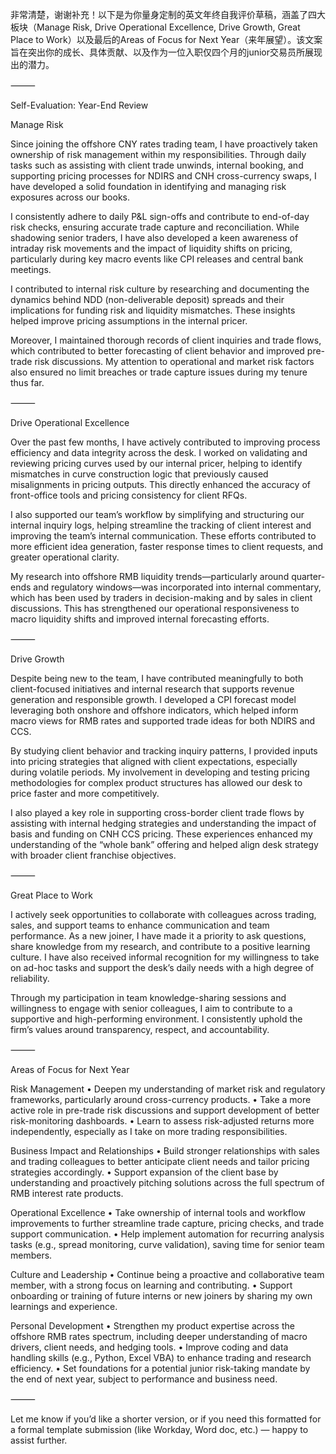 非常清楚，谢谢补充！以下是为你量身定制的英文年终自我评价草稿，涵盖了四大板块（Manage Risk, Drive Operational Excellence, Drive Growth, Great Place to Work）以及最后的Areas of Focus for Next Year（来年展望）。该文案旨在突出你的成长、具体贡献、以及作为一位入职仅四个月的junior交易员所展现出的潜力。

⸻

Self-Evaluation: Year-End Review

Manage Risk

Since joining the offshore CNY rates trading team, I have proactively taken ownership of risk management within my responsibilities. Through daily tasks such as assisting with client trade unwinds, internal booking, and supporting pricing processes for NDIRS and CNH cross-currency swaps, I have developed a solid foundation in identifying and managing risk exposures across our books.

I consistently adhere to daily P&L sign-offs and contribute to end-of-day risk checks, ensuring accurate trade capture and reconciliation. While shadowing senior traders, I have also developed a keen awareness of intraday risk movements and the impact of liquidity shifts on pricing, particularly during key macro events like CPI releases and central bank meetings.

I contributed to internal risk culture by researching and documenting the dynamics behind NDD (non-deliverable deposit) spreads and their implications for funding risk and liquidity mismatches. These insights helped improve pricing assumptions in the internal pricer.

Moreover, I maintained thorough records of client inquiries and trade flows, which contributed to better forecasting of client behavior and improved pre-trade risk discussions. My attention to operational and market risk factors also ensured no limit breaches or trade capture issues during my tenure thus far.

⸻

Drive Operational Excellence

Over the past few months, I have actively contributed to improving process efficiency and data integrity across the desk. I worked on validating and reviewing pricing curves used by our internal pricer, helping to identify mismatches in curve construction logic that previously caused misalignments in pricing outputs. This directly enhanced the accuracy of front-office tools and pricing consistency for client RFQs.

I also supported our team’s workflow by simplifying and structuring our internal inquiry logs, helping streamline the tracking of client interest and improving the team’s internal communication. These efforts contributed to more efficient idea generation, faster response times to client requests, and greater operational clarity.

My research into offshore RMB liquidity trends—particularly around quarter-ends and regulatory windows—was incorporated into internal commentary, which has been used by traders in decision-making and by sales in client discussions. This has strengthened our operational responsiveness to macro liquidity shifts and improved internal forecasting efforts.

⸻

Drive Growth

Despite being new to the team, I have contributed meaningfully to both client-focused initiatives and internal research that supports revenue generation and responsible growth. I developed a CPI forecast model leveraging both onshore and offshore indicators, which helped inform macro views for RMB rates and supported trade ideas for both NDIRS and CCS.

By studying client behavior and tracking inquiry patterns, I provided inputs into pricing strategies that aligned with client expectations, especially during volatile periods. My involvement in developing and testing pricing methodologies for complex product structures has allowed our desk to price faster and more competitively.

I also played a key role in supporting cross-border client trade flows by assisting with internal hedging strategies and understanding the impact of basis and funding on CNH CCS pricing. These experiences enhanced my understanding of the “whole bank” offering and helped align desk strategy with broader client franchise objectives.

⸻

Great Place to Work

I actively seek opportunities to collaborate with colleagues across trading, sales, and support teams to enhance communication and team performance. As a new joiner, I have made it a priority to ask questions, share knowledge from my research, and contribute to a positive learning culture. I have also received informal recognition for my willingness to take on ad-hoc tasks and support the desk’s daily needs with a high degree of reliability.

Through my participation in team knowledge-sharing sessions and willingness to engage with senior colleagues, I aim to contribute to a supportive and high-performing environment. I consistently uphold the firm’s values around transparency, respect, and accountability.

⸻

Areas of Focus for Next Year

Risk Management
	•	Deepen my understanding of market risk and regulatory frameworks, particularly around cross-currency products.
	•	Take a more active role in pre-trade risk discussions and support development of better risk-monitoring dashboards.
	•	Learn to assess risk-adjusted returns more independently, especially as I take on more trading responsibilities.

Business Impact and Relationships
	•	Build stronger relationships with sales and trading colleagues to better anticipate client needs and tailor pricing strategies accordingly.
	•	Support expansion of the client base by understanding and proactively pitching solutions across the full spectrum of RMB interest rate products.

Operational Excellence
	•	Take ownership of internal tools and workflow improvements to further streamline trade capture, pricing checks, and trade support communication.
	•	Help implement automation for recurring analysis tasks (e.g., spread monitoring, curve validation), saving time for senior team members.

Culture and Leadership
	•	Continue being a proactive and collaborative team member, with a strong focus on learning and contributing.
	•	Support onboarding or training of future interns or new joiners by sharing my own learnings and experience.

Personal Development
	•	Strengthen my product expertise across the offshore RMB rates spectrum, including deeper understanding of macro drivers, client needs, and hedging tools.
	•	Improve coding and data handling skills (e.g., Python, Excel VBA) to enhance trading and research efficiency.
	•	Set foundations for a potential junior risk-taking mandate by the end of next year, subject to performance and business need.

⸻

Let me know if you’d like a shorter version, or if you need this formatted for a formal template submission (like Workday, Word doc, etc.) — happy to assist further.
